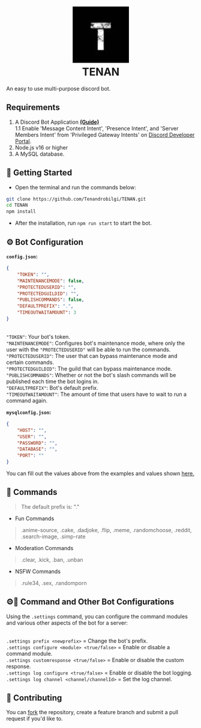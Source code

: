 <h1 align="center">
  <br>
  <img src="./.github/images/TENAN.png" height="150" alt="TENAN">
  <br>TENAN<br>
</h1>

An easy to use multi-purpose discord bot.

## Requirements

1. A Discord Bot Application **[(Guide)](https://discordjs.guide/preparations/setting-up-a-bot-application.html#creating-your-bot)**
<br> 1.1 Enable 'Message Content Intent', 'Presence Intent', and 'Server Members Intent' from 'Privileged Gateway Intents' on [Discord Developer Portal](https://discord.com/developers/applications/). </br>
2. Node.js v16 or higher
3. A MySQL database. 

## 🚀 Getting Started

- Open the terminal and run the commands below:

```sh
git clone https://github.com/Tenandrobilgi/TENAN.git
cd TENAN
npm install
```

- After the installation, run `npm run start` to start the bot.

## ⚙️ Bot Configuration

**`config.json`:**

```json
{
    "TOKEN": "",
    "MAINTENANCEMODE": false,
    "PROTECTEDUSERID": "",
    "PROTECTEDGUILDID": "",
    "PUBLISHCOMMANDS": false,
    "DEFAULTPREFIX": ".", 
    "TIMEOUTWAITAMOUNT": 3 
}

```

<br>`"TOKEN"`: Your bot's token.
<br>`"MAINTENANCEMODE"`: Configures bot's maintenance mode, where only the user with the `"PROTECTEDUSERID"` will be able to run the commands.
<br>`"PROTECTEDUSERID"`: The user that can bypass maintenance mode and certain commands.
<br>`"PROTECTEDGUILDID"`: The guild that can bypass maintenance mode.
<br>`"PUBLISHCOMMANDS"`: Whether or not the bot's slash commands will be published each time the bot logins in.
<br>`"DEFAULTPREFIX"`: Bot's default prefix.
<br>`"TIMEOUTWAITAMOUNT"`: The amount of time that users have to wait to run a command again.</br>

**`mysqlconfig.json`:**

```json
{
    "HOST": "",
    "USER": "",
    "PASSWORD": "",
    "DATABASE": "",
    "PORT": ""
}
```

You can fill out the values above from the examples and values shown [here.](https://www.npmjs.com/package/mysql)

## 📝 Commands
> The default prefix is: "."

- Fun Commands
> .anime-source, .cake, .dadjoke, .flip, .meme, .randomchoose, .reddit, .search-image, .simp-rate
- Moderation Commands
> .clear, .kick, .ban, .unban
- NSFW Commands
> .rule34, .sex, .randomporn

## ⚙️📝 Command and Other Bot Configurations

Using the `.settings` command, you can configure the command modules and various other aspects of the bot for a server:

<br>`.settings prefix <newprefix>` = Change the bot's prefix.
<br>`.settings configure <module> <true/false>` = Enable or disable a command module.
<br>`.settings customresponse <true/false>` = Enable or disable the custom response.
<br>`.settings log configure <true/false>` = Enable or disable the bot logging.
<br>`.settings log channel <channel/channelId>` = Set the log channel.

## 🤝 Contributing

You can [fork](https://github.com/Tenandrobilgi/TENAN/fork) the repository, create a feature branch and submit a pull request if you'd like to.